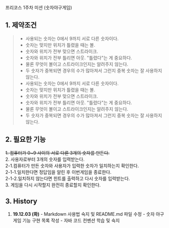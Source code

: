 프리코스 1주차 미션 (숫자야구게임)

## 1. 제약조건

>* 사용되는 숫자는 0에서 9까지 서로 다른 숫자이다.<br>
>* 숫자는 맞지만 위치가 틀렸을 때는 볼.<br>
>* 숫자와 위치가 전부 맞으면 스트라이크.<br>
>* 숫자와 위치가 전부 틀리면 아웃. "틀렸다"는 게 중요하다.<br>
>* 물론 무엇이 볼이고 스트라이크인지는 알려주지 않는다.<br>
>* 두 숫자가 중복되면 경우의 수가 많아져서 그런지 중복 숫자는 잘 사용하지 않는다.<br>
>* 사용되는 숫자는 0에서 9까지 서로 다른 숫자이다.<br>
>* 숫자는 맞지만 위치가 틀렸을 때는 볼.<br>
>* 숫자와 위치가 전부 맞으면 스트라이크.<br>
>* 숫자와 위치가 전부 틀리면 아웃. "틀렸다"는 게 중요하다.<br>
>* 물론 무엇이 볼이고 스트라이크인지는 알려주지 않는다.<br>
>* 두 숫자가 중복되면 경우의 수가 많아져서 그런지 중복 숫자는 잘 사용하지 않는다.<br>


## 2. 필요한 기능

~~1. 컴퓨터가 0~9 사이의 서로 다른 3개의 숫자를 만든다.~~<br>
2. 사용자로부터 3개의 숫자를 입력받는다.<br>
    2-1.컴퓨터가 만든 숫자와 사용자가 입력한 숫자가 일치하는지 확인한다.<br>
        2-1-1.일치한다면 정답임을 알린 후 이번게임을 종료한다.<br>
        2-1-2.일치하지 않는다면 힌트를 출력하고 다시 숫자를 입력받는다.<br>
3. 게임을 다시 시작할지 완전히 종료할지 확인한다.<br>

## 3. History
1. **19.12.03 (화)**
        - Markdown 사용법 숙지 및 README.md 파일 수정
        - 숫자 야구 게임 기능 구현 목록 작성
        - 자바 코드 컨벤션 학습 및 숙지

